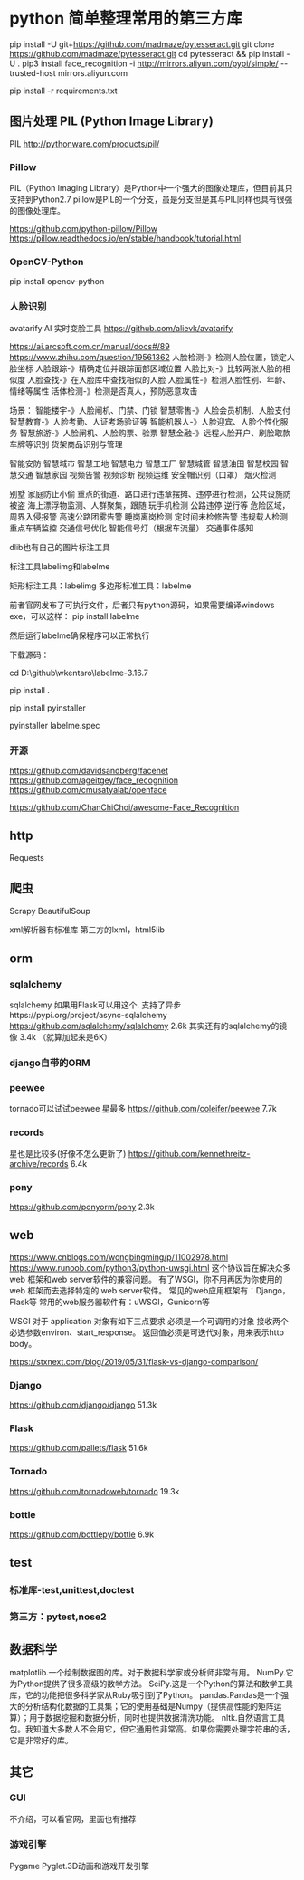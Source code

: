 # python 简单整理常用的第三方库
pip install -U git+https://github.com/madmaze/pytesseract.git
git clone https://github.com/madmaze/pytesseract.git
cd pytesseract && pip install -U .
pip3 install face_recognition -i  http://mirrors.aliyun.com/pypi/simple/ --trusted-host mirrors.aliyun.com

pip install -r requirements.txt

## 图片处理 PIL (Python Image Library)
PIL http://pythonware.com/products/pil/
### Pillow
PIL（Python Imaging Library）是Python中一个强大的图像处理库，但目前其只支持到Python2.7
pillow是PIL的一个分支，虽是分支但是其与PIL同样也具有很强的图像处理库。

https://github.com/python-pillow/Pillow
https://pillow.readthedocs.io/en/stable/handbook/tutorial.html
### OpenCV-Python
pip install opencv-python

### 人脸识别

avatarify AI 实时变脸工具 https://github.com/alievk/avatarify

https://ai.arcsoft.com.cn/manual/docs#/89
https://www.zhihu.com/question/19561362
人脸检测-》检测人脸位置，锁定人脸坐标
人脸跟踪-》精确定位并跟踪面部区域位置
人脸比对-》比较两张人脸的相似度
人脸查找-》在人脸库中查找相似的人脸
人脸属性-》检测人脸性别、年龄、情绪等属性
活体检测-》检测是否真人，预防恶意攻击

场景：
智能楼宇-》人脸闸机、门禁、门锁
智慧零售-》人脸会员机制、人脸支付
智慧教育-》人脸考勤、人证考场验证等
智能机器人-》人脸迎宾、人脸个性化服务
智慧旅游-》人脸闸机、人脸购票、验票
智慧金融-》远程人脸开户、刷脸取款
车牌等识别
货架商品识别与管理

智能安防  智慧城市 智慧工地 智慧电力 智慧工厂 智慧城管 智慧油田  智慧校园 智慧交通 智慧家园
视频告警
视频诊断
视频运维
安全帽识别（口罩）
烟火检测


别墅 家庭防止小偷
重点的街道、路口进行违章摆摊、违停进行检测，公共设施防被盗
海上漂浮物监测、人群聚集，跟随
玩手机检测
公路违停 逆行等
危险区域，周界入侵报警
高速公路团雾告警
睡岗离岗检测
定时间未检修告警
违规载人检测
重点车辆监控
交通信号优化
智能信号灯（根据车流量）
交通事件感知



dlib也有自己的图片标注工具


标注工具labelimg和labelme

矩形标注工具：labelimg
多边形标准工具：labelme


前者官网发布了可执行文件，后者只有python源码，如果需要编译windows exe，可以这样：
pip install labelme

然后运行labelme确保程序可以正常执行

下载源码：

cd  D:\github\wkentaro\labelme-3.16.7

pip install .

pip install pyinstaller

pyinstaller labelme.spec


### 开源
https://github.com/davidsandberg/facenet
https://github.com/ageitgey/face_recognition
https://github.com/cmusatyalab/openface

https://github.com/ChanChiChoi/awesome-Face_Recognition

## http
Requests

## 爬虫
Scrapy
BeautifulSoup

xml解析器有标准库
第三方的lxml，html5lib


## orm
### sqlalchemy
sqlalchemy 如果用Flask可以用这个.
支持了异步https://pypi.org/project/async-sqlalchemy
https://github.com/sqlalchemy/sqlalchemy 2.6k
其实还有的sqlalchemy的镜像 3.4k （就算加起来是6K）
### django自带的ORM

### peewee
tornado可以试试peewee 星最多
https://github.com/coleifer/peewee 7.7k

### records
星也是比较多(好像不怎么更新了)
https://github.com/kennethreitz-archive/records 6.4k

### pony
https://github.com/ponyorm/pony 2.3k

## web
https://www.cnblogs.com/wongbingming/p/11002978.html
https://www.runoob.com/python3/python-uwsgi.html
这个协议旨在解决众多 web 框架和web server软件的兼容问题。
有了WSGI，你不用再因为你使用的web 框架而去选择特定的 web server软件。
常见的web应用框架有：Django，Flask等
常用的web服务器软件有：uWSGI，Gunicorn等

WSGI 对于 application 对象有如下三点要求
必须是一个可调用的对象
接收两个必选参数environ、start_response。
返回值必须是可迭代对象，用来表示http body。

https://stxnext.com/blog/2019/05/31/flask-vs-django-comparison/
### Django
https://github.com/django/django 51.3k
### Flask
https://github.com/pallets/flask 51.6k
### Tornado
https://github.com/tornadoweb/tornado 19.3k
### bottle
https://github.com/bottlepy/bottle 6.9k

## test
### 标准库-test,unittest,doctest
### 第三方：pytest,nose2

## 数据科学
matplotlib.一个绘制数据图的库。对于数据科学家或分析师非常有用。
NumPy.它为Python提供了很多高级的数学方法。
SciPy.这是一个Python的算法和数学工具库，它的功能把很多科学家从Ruby吸引到了Python。
pandas.Pandas是一个强大的分析结构化数据的工具集；它的使用基础是Numpy（提供高性能的矩阵运算）；用于数据挖掘和数据分析，同时也提供数据清洗功能。
nltk.自然语言工具包。我知道大多数人不会用它，但它通用性非常高。如果你需要处理字符串的话，它是非常好的库。



## 其它
### GUI
不介绍，可以看官网，里面也有推荐
### 游戏引擎
Pygame
Pyglet.3D动画和游戏开发引擎